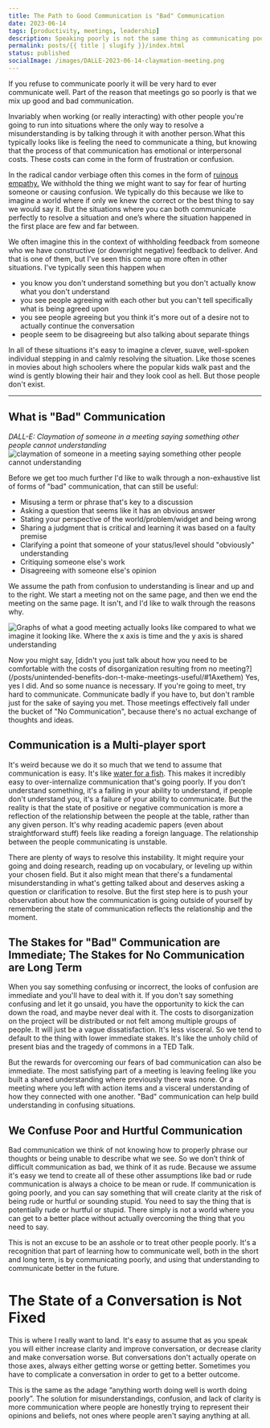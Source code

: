 ```yaml
---
title: The Path to Good Communication is "Bad" Communication
date: 2023-06-14
tags: [productivity, meetings, leadership]
description: Speaking poorly is not the same thing as communicating poorly, and we often get that mixed up.
permalink: posts/{{ title | slugify }}/index.html
status: published
socialImage: /images/DALLE-2023-06-14-claymation-meeting.png
---
```


If you refuse to communicate poorly it will be very hard to ever communicate well. Part of the reason that meetings go so poorly is that we mix up good and bad communication.

Invariably when working (or really interacting) with other people you're going to run into situations where the only way to resolve a misunderstanding is by talking through it with another person.What this typically looks like is feeling the need to communicate a thing, but knowing that the process of that communication has emotional or interpersonal costs. These costs can come in the form of frustration or confusion.

In the radical candor verbiage often this comes in the form of [ruinous empathy.](https://www.radicalcandor.com/faq/what-is-ruinous-empathy/) We withhold the thing we might want to say for fear of hurting someone or causing confusion. We typically do this because we like to imagine a world where if only we knew the correct or the best thing to say we would say it. But the situations where you can both communicate perfectly to resolve a situation and one’s where the situation happened in the first place are few and far between.

We often imagine this in the context of withholding feedback from someone who we have constructive (or downright negative) feedback to deliver. And that is one of them, but I've seen this come up more often in other situations. I've typically seen this happen when

- you know you don't understand something but you don't actually know what you don't understand
- you see people agreeing with each other but you can't tell specifically what is being agreed upon
- you see people agreeing but you think it's more out of a desire not to actually continue the conversation
- people seem to be disagreeing but also talking about separate things

In all of these situations it's easy to imagine a clever, suave, well-spoken individual stepping in and calmly resolving the situation. Like those scenes in movies about high schoolers where the popular kids walk past and the wind is gently blowing their hair and they look cool as hell. But those people don't exist.

<hr>

## What is "Bad" Communication

_DALL-E: Claymation of someone in a meeting saying something other people cannot understanding_
![claymation of someone in a meeting saying something other people cannot understanding](/images/DALLE-2023-06-14-claymation-meeting.png)

Before we get too much further I'd like to walk through a non-exhaustive list of forms of "bad" communication, that can still be useful:

- Misusing a term or phrase that's key to a discussion
- Asking a question that seems like it has an obvious answer
- Stating your perspective of the world/problem/widget and being wrong
- Sharing a judgment that is critical and learning it was based on a faulty premise
- Clarifying a point that someone of your status/level should "obviously" understanding
- Critiquing someone else's work
- Disagreeing with someone else's opinion

We assume the path from confusion to understanding is linear and up and to the right. We start a meeting not on the same page, and then we end the meeting on the same page. It isn't, and I'd like to walk through the reasons why.

![Graphs of what a good meeting actually looks like compared to what we imagine it looking like. Where the x axis is time and the y axis is shared understanding](/images/Meeting_Comprehension.png)

<aside class="content__aside">
Now you might say, [didn't you just talk about how you need to be comfortable with the costs of disorganization resulting from no meeting?](/posts/unintended-benefits-don-t-make-meetings-useful/#1Axethem) Yes, yes I did. And so some nuance is necessary. If you're going to meet, try hard to communicate. Communicate badly if you have to, but don't ramble just for the sake of saying you met. Those meetings effectively fall under the bucket of "No Communication", because there's no actual exchange of thoughts and ideas.
</aside>

## Communication is a Multi-player sport

It's weird because we do it so much that we tend to assume that communication is easy. It's like [water for a fish](https://en.wikipedia.org/wiki/This_Is_Water). This makes it incredibly easy to over-internalize communication that's going poorly. If you don't understand something, it's a failing in your ability to understand, if people don't understand you, it's a failure of your ability to communicate. But the reality is that the state of positive or negative communication is more a reflection of the relationship between the people at the table, rather than any given person. It's why reading academic papers (even about straightforward stuff) feels like reading a foreign language. The relationship between the people communicating is unstable.

There are plenty of ways to resolve this instability. It might require your going and doing research, reading up on vocabulary, or leveling up within your chosen field. But it also might mean that there's a fundamental misunderstanding in what's getting talked about and deserves asking a question or clarification to resolve. But the first step here is to push your observation about how the communication is going outside of yourself by remembering the state of communication reflects the relationship and the moment.

## The Stakes for "Bad" Communication are Immediate; The Stakes for No Communication are Long Term

When you say something confusing or incorrect, the looks of confusion are immediate and you'll have to deal with it. If you don't say something confusing and let it go unsaid, you have the opportunity to kick the can down the road, and maybe never deal with it. The costs to disorganization on the project will be distributed or not felt among multiple groups of people. It will just be a vague dissatisfaction. It's less visceral. So we tend to default to the thing with lower immediate stakes. It's like the unholy child of present bias and the tragedy of commons in a TED Talk.

But the rewards for overcoming our fears of bad communication can also be immediate. The most satisfying part of a meeting is leaving feeling like you built a shared understanding where previously there was none. Or a meeting where you left with action items and a visceral understanding of how they connected with one another. "Bad" communication can help build understanding in confusing situations.

## We Confuse Poor and Hurtful Communication

Bad communication we think of not knowing how to properly phrase our thoughts or being unable to describe what we see. So we don’t think of difficult communication as bad, we think of it as rude. Because we assume it's easy we tend to create all of these other assumptions like bad or rude communication is always a choice to be mean or rude. If communication is going poorly, and you can say something that will create clarity at the risk of being rude or hurtful or sounding stupid. You need to say the thing that is potentially rude or hurtful or stupid. There simply is not a world where you can get to a better place without actually overcoming the thing that you need to say.

This is not an excuse to be an asshole or to treat other people poorly. It's a recognition that part of learning how to communicate well, both in the short and long term, is by communicating poorly, and using that understanding to communicate better in the future.

# The State of a Conversation is Not Fixed

This is where I really want to land. It's easy to assume that as you speak you will either increase clarity and improve conversation, or decrease clarity and make conversation worse. But conversations don't actually operate on those axes, always either getting worse or getting better. Sometimes you have to complicate a conversation in order to get to a better outcome.

This is the same as the adage “anything worth doing well is worth doing poorly”. The solution for misunderstandings, confusion, and lack of clarity is more communication where people are honestly trying to represent their opinions and beliefs, not ones where people aren't saying anything at all.
